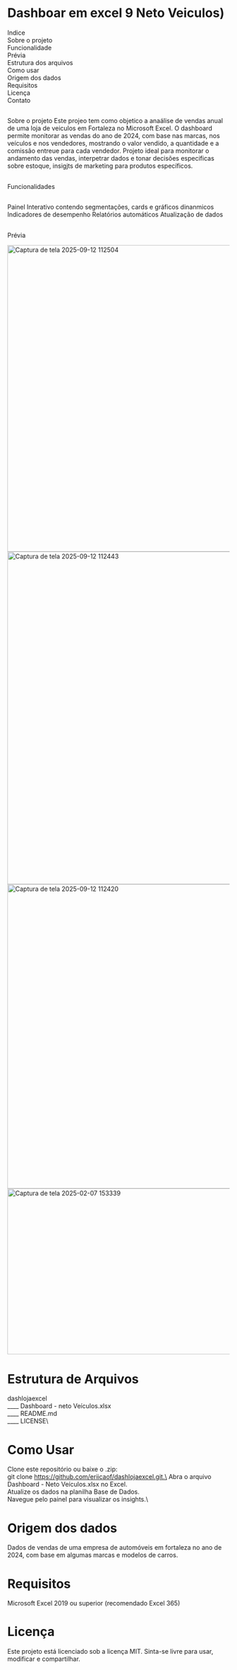 # Dashboar em excel 9 Neto Veiculos)

Indice\
Sobre o projeto\
Funcionalidade\
Prévia\
Estrutura dos arquivos\
Como usar\
Origem dos dados\
Requisitos\
Licença\
Contato

##

Sobre o projeto
Este projeo tem como objetico a anaálise de vendas anual de uma loja de veiculos em Fortaleza no Microsoft Excel. O dashboard permite monitorar as vendas do ano de 2024, com base nas marcas, nos veículos e nos vendedores, mostrando o valor vendido, a quantidade e a comissão entreue para cada vendedor.
Projeto ideal para monitorar o andamento das vendas, interpetrar dados e tonar decisões especificas sobre estoque, insigjts de marketing para produtos específicos.

##

Funcionalidades
##

Painel Interativo contendo segmentações, cards e gráficos dinanmicos
Indicadores de desempenho
Relatórios automáticos
Atualização de dados
##
Prévia

<img width="994" height="693" alt="Captura de tela 2025-09-12 112504" src="https://github.com/user-attachments/assets/2bb7e728-e343-4055-be98-f7be7c44cbb7" />


<img width="978" height="752" alt="Captura de tela 2025-09-12 112443" src="https://github.com/user-attachments/assets/da9ca7fd-7379-4d33-ad9a-61499222ae8b" />

<img width="1382" height="688" alt="Captura de tela 2025-09-12 112420" src="https://github.com/user-attachments/assets/a4aa3c24-10bf-4349-ae3d-3318470183d5" />







<img width="684" height="375" alt="Captura de tela 2025-02-07 153339" src="https://github.com/user-attachments/assets/409c47f5-b6cf-4006-a3ff-240eaca69a4d" />

# Estrutura de Arquivos
dashlojaexcel\
____ Dashboard - neto Veículos.xlsx\
____ README.md\
____ LICENSE\

# Como Usar
Clone este repositório ou baixe o .zip:\
git clone https://github.com/eriicaof/dashlojaexcel.git.\
Abra o arquivo Dashboard - Neto Veículos.xlsx no Excel.\
Atualize os dados na planilha Base de Dados.\
Navegue pelo painel para visualizar os insights.\

# Origem dos dados
Dados de vendas de uma empresa de automóveis em fortaleza no ano de 2024, com base em algumas marcas e modelos de carros.

# Requisitos
Microsoft Excel 2019 ou superior (recomendado Excel 365)

# Licença
Este projeto está licenciado sob a licença MIT. Sinta-se livre para usar, modificar e compartilhar.




